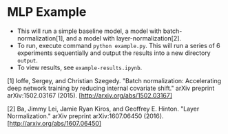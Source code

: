 # MLP Example

* This will run a simple baseline model, a model with batch-normalization[1], and a model with layer-normalization[2].
* To run, execute command `python example.py`.  This will run a series of 6 experiments sequentially and output the results into a new directory `output`.
* To view results, see `example-results.ipynb`.

[1] Ioffe, Sergey, and Christian Szegedy. "Batch normalization: Accelerating deep network training by reducing internal covariate shift." arXiv preprint arXiv:1502.03167 (2015). [http://arxiv.org/abs/1502.03167]

[2] Ba, Jimmy Lei, Jamie Ryan Kiros, and Geoffrey E. Hinton. "Layer Normalization." arXiv preprint arXiv:1607.06450 (2016). [http://arxiv.org/abs/1607.06450]

